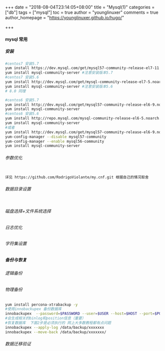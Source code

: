 +++
date = "2018-08-04T23:14:05+08:00"
title = "Mysql(1)"
categories = ["db"]
tags = ["mysql"]
toc = true
author = "younglinuxer"
comments = true
author_homepage =  "https://younglinuxer.github.io/hugo/"

+++

#### mysql 常用

##### 安装
```bash
#centos7 安装5.7
yum install https://dev.mysql.com/get/mysql57-community-release-el7-11.noarch.rpm #5.7
yum install mysql-community-server #注意安装版本5.7
#centos7 安装5.6
yum install http://dev.mysql.com/get/mysql-community-release-el7-5.noarch.rpm
yum install mysql-community-server #注意安装版本5.6
# 8.0 同理

#centos6 安装5.7
yum install http://dev.mysql.com/get/mysql57-community-release-el6-9.noarch.rpm
yum install mysql-community-server
#centos6 安装5.6
yum install http://repo.mysql.com/mysql-community-release-el6-5.noarch.rpm
yum install mysql-community-server
#或者
yum install http://dev.mysql.com/get/mysql57-community-release-el6-9.noarch.rpm
yum-config-manager --disable mysql57-community
yum-config-manager --enable mysql56-community
yum install mysql-community-server
```
###### 参数优化
```bash

详见 https://github.com/RodrigoViolante/my.cnf.git 根据自己的情况取舍
```
###### 数据目录设置
```bash
```
###### 磁盘选择+文件系统选择
###### 日志优化
###### 字符集设置
##### 备份与恢复
###### 逻辑备份
###### 物理备份
```bash
yum install percona-xtrabackup -y
#使用innobackupex 备份数据库
innobackupex  --password=$PASSWORD --user=$USER --host=$HOST --port=$PORT --stream=tar $TO/$HOSTNAME-db-$date | gzip > $TO/$HOSTNAME-db-$date.tgz
#会生成相关的binlog和position信息（重要）
#恢复数据库  下面2步是必须执行的 网上大多数教程都有点问题
innobackupex --apply-log /data/backup/xxxxxxx
innobackupex --move-back /data/backup/xxxxxxx/
```
###### 数据迁移验证



